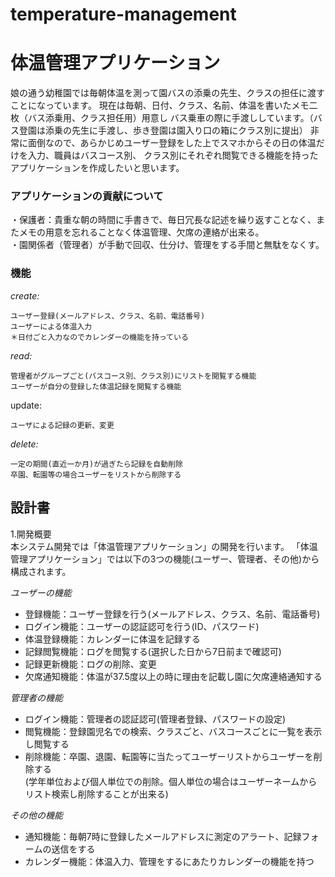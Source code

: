 # temperature-management
# 体温管理アプリケーション

娘の通う幼稚園では毎朝体温を測って園バスの添乗の先生、クラスの担任に渡すことになっています。
現在は毎朝、日付、クラス、名前、体温を書いたメモ二枚（バス添乗用、クラス担任用）用意し
バス乗車の際に手渡ししています。（バス登園は添乗の先生に手渡し、歩き登園は園入り口の箱にクラス別に提出）
非常に面倒なので、あらかじめユーザー登録をした上でスマホからその日の体温だけを入力、職員はバスコース別、
クラス別にそれぞれ閲覧できる機能を持ったアプリケーションを作成したいと思います。

### アプリケーションの貢献について
・保護者：貴重な朝の時間に手書きで、毎日冗長な記述を繰り返すことなく、またメモの用意を忘れることなく体温管理、欠席の連絡が出来る。  
・園関係者（管理者）が手動で回収、仕分け、管理をする手間と無駄をなくす。

### 機能 
*create:*  
```
ユーザー登録(メールアドレス、クラス、名前、電話番号)  
ユーザーによる体温入力
＊日付ごと入力なのでカレンダーの機能を持っている
```
*read:*
```
管理者がグループごと(バスコース別、クラス別)にリストを閲覧する機能    
ユーザーが自分の登録した体温記録を閲覧する機能  
```
update: 
```　　
ユーザによる記録の更新、変更　　
```
*delete:*  
```
一定の期間(直近一か月)が過ぎたら記録を自動削除
卒園、転園等の場合ユーザーをリストから削除する
```
## 設計書  

1.開発概要  
本システム開発では「体温管理アプリケーション」の開発を行います。
「体温管理アプリケーション」では以下の3つの機能(ユーザー、管理者、その他)から構成されます。

*ユーザーの機能*
- 登録機能：ユーザー登録を行う(メールアドレス、クラス、名前、電話番号)
- ログイン機能：ユーザーの認証認可を行う(ID、パスワード)
- 体温登録機能：カレンダーに体温を記録する
- 記録閲覧機能：ログを閲覧する(選択した日から7日前まで確認可)
- 記録更新機能：ログの削除、変更
- 欠席通知機能：体温が37.5度以上の時に理由を記載し園に欠席連絡通知する

*管理者の機能*  
- ログイン機能：管理者の認証認可(管理者登録、パスワードの設定)
- 閲覧機能：登録園児名での検索、クラスごと、バスコースごとに一覧を表示し閲覧する 
- 削除機能：卒園、退園、転園等に当たってユーザーリストからユーザーを削除する  
  (学年単位および個人単位での削除。個人単位の場合はユーザーネームからリスト検索し削除することが出来る)  

*その他の機能*  
- 通知機能：毎朝7時に登録したメールアドレスに測定のアラート、記録フォームの送信をする
- カレンダー機能：体温入力、管理をするにあたりカレンダーの機能を持つ








